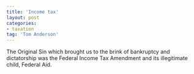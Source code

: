 ```yaml
---
title: 'Income tax'
layout: post
categories:
- taxation
tag: 'Tom Anderson'
---
```


The Original Sin which brought us to the brink of bankruptcy and dictatorship was the Federal Income Tax Amendment and its illegitimate child, Federal Aid.